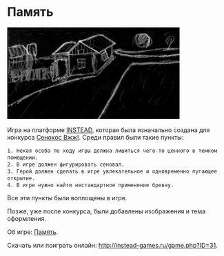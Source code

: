 Память
======

![Память](https://github.com/jhekasoft/memory/raw/master/images/main.png "Память")

Игра на платформе [INSTEAD](http://instead.syscall.ru), которая была изначально создана для конкурса
[Сенокос Вжж!](https://ifwiki.ru/%D0%A1%D0%B5%D0%BD%D0%BE%D0%BA%D0%BE%D1%81_%D0%92%D0%B6%D0%B6!). Среди
правил были такие пункты:

```
1. Некая особа по ходу игры должна лишиться чего-то ценного в темном помещении.
2. В игре должен фигурировать сеновал.
3. Герой должен сделать в игре увлекательное и одновременно пугающее открытие.
4. В игре нужно найти нестандартное применение бревну.
```

Все эти пункты были воплощены в игре.

Позже, уже после конкурса, были добавлены изображения и тема оформления.

Об игре: [Память](https://ifwiki.ru/%D0%9F%D0%B0%D0%BC%D1%8F%D1%82%D1%8C).

Скачать или поиграть онлайн: http://instead-games.ru/game.php?ID=31.
